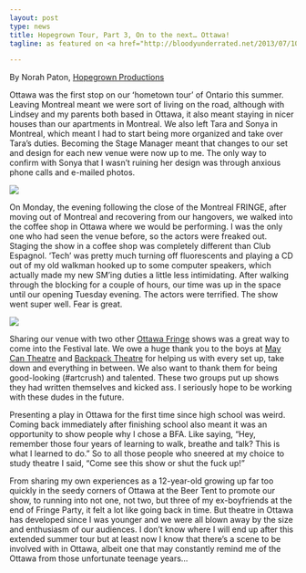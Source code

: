 ```yaml
---
layout: post
type: news
title: Hopegrown Tour, Part 3, On to the next… Ottawa! 
tagline: as featured on <a href="http://bloodyunderrated.net/2013/07/10/hopegrown-tour-part-3-on-to-the-next-ottawa/">Bloody Underrated</a>

---
```


By Norah Paton, <a href="http://www.hopegrown.ca/">Hopegrown Productions</a>

<p>Ottawa was the first stop on our ʻhometown tourʼ of Ontario this summer. Leaving Montreal meant we were sort of living on the road, although with Lindsey and my parents both based in Ottawa, it also meant staying in nicer houses than our apartments in Montreal. We also left Tara and Sonya in Montreal, which meant I had to start being more organized and take over Taraʼs duties. Becoming the Stage Manager meant that changes to our set and design for each new venue were now up to me. The only way to confirm with Sonya that I wasnʼt ruining her design was through anxious phone calls and e-mailed photos.</p>

<p><img src="http://hopegrown.ca/images/hg3.jpg"></p>

<p>On Monday, the evening following the close of the Montreal FRINGE, after moving out of Montreal and recovering from our hangovers, we walked into the coffee shop in Ottawa where we would be performing. I was the only one who had seen the venue before, so the actors were freaked out. Staging the show in a coffee shop was completely different than Club Espagnol. ‘Tech’ was pretty much turning off fluorescents and playing a CD out of my old walkman hooked up to some computer speakers, which actually made my new SMʼing duties a little less intimidating. After walking through the blocking for a couple of hours, our time was up in the space until our opening Tuesday evening. The actors were terrified. The show went super well. Fear is great.</p>

<p><img src="http://hopegrown.ca/images/hg2.jpg"></p>

<p>Sharing our venue with two other <a href="http://ottawafringe.com/">Ottawa Fringe</a> shows was a great way to come into the Festival late. We owe a huge thank you to the boys at <a href="http://maycantheatre.webs.com/">May Can Theatre</a> and <a href="http://backpacktheatre.webs.com/">Backpack Theatre</a> for helping us with every set up, take down and everything in between. We also want to thank them for being good-looking (#artcrush) and talented. These two groups put up shows they had written themselves and kicked ass. I seriously hope to be working with these dudes in the future.</p>

<p>Presenting a play in Ottawa for the first time since high school was weird. Coming back immediately after finishing school also meant it was an opportunity to show people why I chose a BFA. Like saying, “Hey, remember those four years of learning to walk, breathe and talk? This is what I learned to do.” So to all those people who sneered at my choice to study theatre I said, “Come see this show or shut the fuck up!”</p>

<p>From sharing my own experiences as a 12-year-old growing up far too quickly in the seedy corners of Ottawa at the Beer Tent to promote our show, to running into not one, not two, but three of my ex-boyfriends at the end of Fringe Party, it felt a lot like going back in time. But theatre in Ottawa has developed since I was younger and we were all blown away by the size and enthusiasm of our audiences. I don’t know where I will end up after this extended summer tour but at least now I know that thereʼs a scene to be involved with in Ottawa, albeit one that may constantly remind me of the Ottawa from those unfortunate teenage years…</p>

